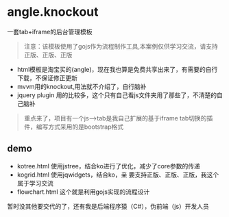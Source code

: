 # angle.knockout
一套tab+iframe的后台管理模板
>注意：该模板使用了gojs作为流程制作工具,本案例仅供学习交流，请支持正版、正版、正版
* html模板是淘宝买的(angle)，现在我也算是免费共享出来了，有需要的自行下载，不保证修正更新
* mvvm用的knockout,用法就不介绍了，自行脑补
* jquery plugin 用的比较多，这个只有自己看js文件夹用了那些了，不清楚的自己脑补
>重点来了，项目有一个js-->tab是我自己扩展的基于iframe tab切换的插件，编写方式采用的是bootstrap格式


## demo 
* kotree.html 使用jstree，结合ko进行了优化，减少了core参数的传递
* kogrid.html 使用jqwidgets，结合ko，亲 要支持正版、正版、正版，我这个属于学习交流
* flowchart.html 这个就是利用gojs实现的流程设计

暂时没其他要交代的了，还有我是后端程序猿（C#），伪前端（js）开发人员

